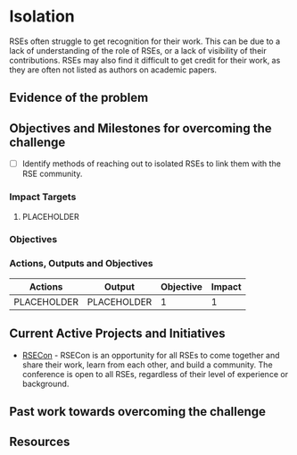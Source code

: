 # Isolation

RSEs often struggle to get recognition for their work. This can be due to a lack of understanding of the role of RSEs, or a lack of visibility of their contributions. RSEs may also find it difficult to get credit for their work, as they are often not listed as authors on academic papers.

## Evidence of the problem

## Objectives and Milestones for overcoming the challenge

- [ ] Identify methods of reaching out to isolated RSEs to link them with the RSE community.

### Impact Targets

1. PLACEHOLDER

### Objectives

### Actions, Outputs and Objectives

| Actions     | Output      | Objective | Impact |
| ----------- | ----------- | --------- | ------ |
| PLACEHOLDER | PLACEHOLDER | 1         | 1      |

## Current Active Projects and Initiatives

- [RSECon](https://rsecon24.society-rse.org/) - RSECon is an opportunity for all RSEs to come together and share their work, learn from each other, and build a community. The conference is open to all RSEs, regardless of their level of experience or background.

## Past work towards overcoming the challenge

## Resources
